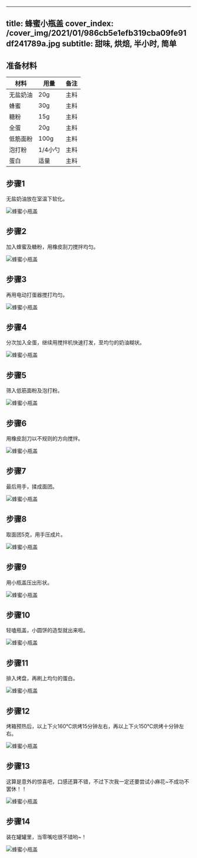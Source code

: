
---
title: 蜂蜜小瓶盖
cover_index: /cover_img/2021/01/986cb5e1efb319cba09fe91df241789a.jpg
subtitle: 甜味, 烘焙, 半小时, 简单
---

## 准备材料

| 材料     | 用量 | 备注|
| ------- | ----- | --- |
| 无盐奶油 | 20g| 主料 |
| 蜂蜜 | 30g| 主料 |
| 糖粉 | 15g| 主料 |
| 全蛋 | 20g| 主料 |
| 低筋面粉 | 100g| 主料 |
| 泡打粉 | 1/4小勺| 主料 |
| 蛋白 | 适量| 主料 |

## 步骤1

无盐奶油放在室温下软化。

![蜂蜜小瓶盖](https://i8.meishichina.com/attachment/recipe/201010/201010200828208.JPG?x-oss-process=style/p320) 

## 步骤2

加入蜂蜜及糖粉，用橡皮刮刀搅拌均匀。

![蜂蜜小瓶盖](https://i8.meishichina.com/attachment/recipe/201010/201010200829249.JPG?x-oss-process=style/p320) 

## 步骤3

再用电动打蛋器搅打均匀。

![蜂蜜小瓶盖](https://i8.meishichina.com/attachment/recipe/201010/201010200829553.JPG?x-oss-process=style/p320) 

## 步骤4

分次加入全蛋，继续用搅拌机快速打发，至均匀的奶油糊状。

![蜂蜜小瓶盖](https://i8.meishichina.com/attachment/recipe/201010/201010200831316.JPG?x-oss-process=style/p320) 

## 步骤5

筛入低筋面粉及泡打粉。

![蜂蜜小瓶盖](https://i8.meishichina.com/attachment/recipe/201010/201010200832340.JPG?x-oss-process=style/p320) 

## 步骤6

用橡皮刮刀以不规则的方向搅拌。

![蜂蜜小瓶盖](https://i8.meishichina.com/attachment/recipe/201010/201010200837041.JPG?x-oss-process=style/p320) 

## 步骤7

最后用手，揉成面团。

![蜂蜜小瓶盖](https://i8.meishichina.com/attachment/recipe/201010/201010200838274.JPG?x-oss-process=style/p320) 

## 步骤8

取面团5克，用手压成片。

![蜂蜜小瓶盖](https://i8.meishichina.com/attachment/recipe/201010/201010200839469.JPG?x-oss-process=style/p320) 

## 步骤9

用小瓶盖压出形状。

![蜂蜜小瓶盖](https://i8.meishichina.com/attachment/recipe/201010/201010200843489.JPG?x-oss-process=style/p320) 

## 步骤10

轻嗑瓶盖，小圆饼的造型就出来啦。

![蜂蜜小瓶盖](https://i8.meishichina.com/attachment/recipe/201010/201010200844304.JPG?x-oss-process=style/p320) 

## 步骤11

排入烤盘，再刷上均匀的蛋白。

![蜂蜜小瓶盖](https://i8.meishichina.com/attachment/recipe/201010/201010200845303.JPG?x-oss-process=style/p320) 

## 步骤12

烤箱预热后，以上下火160℃烘烤15分钟左右，再以上下火150℃烘烤十分钟左右。

![蜂蜜小瓶盖](https://i8.meishichina.com/attachment/recipe/201010/201010200847312.jpg?x-oss-process=style/p320) 

## 步骤13

这算是意外的惊喜吧，口感还算不错，不过下次我一定还要尝试小麻花~不成功不罢休！！

![蜂蜜小瓶盖](https://i8.meishichina.com/attachment/recipe/201010/201010200848514.jpg?x-oss-process=style/p320) 

## 步骤14

装在罐罐里，当零嘴吃很不错哟~！

![蜂蜜小瓶盖](https://i8.meishichina.com/attachment/recipe/201010/201010200850417.jpg?x-oss-process=style/p320) 

